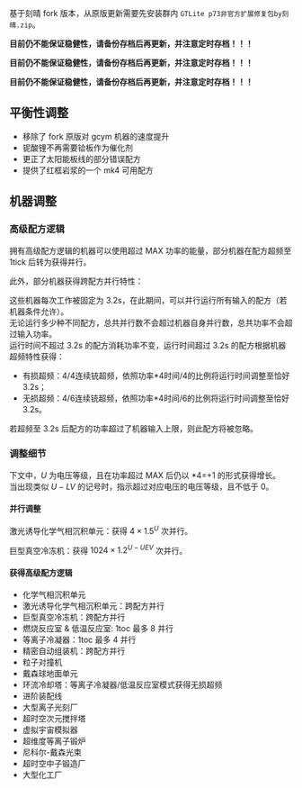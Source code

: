 基于刻晴 fork 版本，从原版更新需要先安装群内 `GTLite p73非官方扩展修复包by刻晴.zip`。

**目前仍不能保证稳健性，请备份存档后再更新，并注意定时存档！！！**

**目前仍不能保证稳健性，请备份存档后再更新，并注意定时存档！！！**

**目前仍不能保证稳健性，请备份存档后再更新，并注意定时存档！！！**

## 平衡性调整

- 移除了 fork 原版对 gcym 机器的速度提升
- 铌酸锂不再需要铪板作为催化剂
- 更正了太阳能板线的部分错误配方
- 提供了红框岩浆的一个 mk4 可用配方

## 机器调整

### 高级配方逻辑

拥有高级配方逻辑的机器可以使用超过 MAX 功率的能量，部分机器在配方超频至 1tick 后转为获得并行。

此外，部分机器获得跨配方并行特性：

这些机器每次工作被固定为 3.2s，在此期间，可以并行运行所有输入的配方（若机器条件允许）。  
无论运行多少种不同配方，总共并行数不会超过机器自身并行数，总共功率不会超过输入功率。  
运行时间不超过 3.2s 的配方消耗功率不变，运行时间超过 3.2s 的配方根据机器超频特性获得：
- 有损超频：4/4连续铳超频，依照功率*4时间/4的比例将运行时间调整至恰好 3.2s；
- 无损超频：4/6连续铳超频，依照功率*4时间/6的比例将运行时间调整至恰好 3.2s。

若超频至 3.2s 后配方的功率超过了机器输入上限，则此配方将被忽略。

### 调整细节

下文中，$U$ 为电压等级，且在功率超过 MAX 后仍以 *4=+1 的形式获得增长。  
当出现类似 $U-LV$ 的记号时，指示超过对应电压的电压等级，且不低于 $0$。

#### 并行调整

激光诱导化学气相沉积单元：获得 $4\times1.5^{U}$ 次并行。

巨型真空冷冻机：获得 $1024\times1.2^{U-UEV}$ 次并行。

#### 获得高级配方逻辑

- 化学气相沉积单元
- 激光诱导化学气相沉积单元：跨配方并行
- 巨型真空冷冻机：跨配方并行
- 燃烧反应室 & 低温反应室: 1toc 最多 8 并行
- 等离子冷凝器：1toc 最多 4 并行
- 精密自动组装机：跨配方并行
- 粒子对撞机
- 戴森球地面单元
- 环流冷却塔：等离子冷凝器/低温反应室模式获得无损超频
- 进阶装配线
- 大型离子光刻厂
- 超时空次元搅拌塔
- 虚拟宇宙模拟器
- 超维度等离子锻炉
- 尼科尔-戴森光束
- 超时空中子锻造厂
- 大型化工厂
